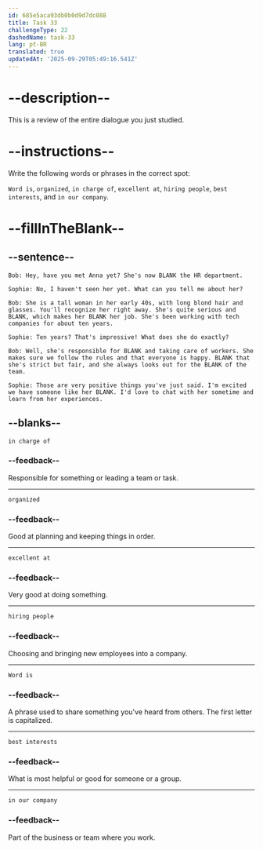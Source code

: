```yaml
---
id: 685e5aca93db0b0d9d7dc088
title: Task 33
challengeType: 22
dashedName: task-33
lang: pt-BR
translated: true
updatedAt: '2025-09-29T05:49:16.541Z'
---
```


<!-- REVIEW -->

# --description--

This is a review of the entire dialogue you just studied.

# --instructions--

Write the following words or phrases in the correct spot:

`Word is`, `organized`, `in charge of`, `excellent at`, `hiring people`, `best interests`, and `in our company`.

# --fillInTheBlank--

## --sentence--

`Bob: Hey, have you met Anna yet? She's now BLANK the HR department.`

`Sophie: No, I haven't seen her yet. What can you tell me about her?`

`Bob: She is a tall woman in her early 40s, with long blond hair and glasses. You'll recognize her right away. She's quite serious and BLANK, which makes her BLANK her job. She's been working with tech companies for about ten years.`

`Sophie: Ten years? That's impressive! What does she do exactly?`

`Bob: Well, she's responsible for BLANK and taking care of workers. She makes sure we follow the rules and that everyone is happy. BLANK that she's strict but fair, and she always looks out for the BLANK of the team.`

`Sophie: Those are very positive things you've just said. I'm excited we have someone like her BLANK. I'd love to chat with her sometime and learn from her experiences.`

## --blanks--

`in charge of`

### --feedback--

Responsible for something or leading a team or task.

---

`organized`

### --feedback--

Good at planning and keeping things in order.

---

`excellent at`

### --feedback--

Very good at doing something.

---

`hiring people`

### --feedback--

Choosing and bringing new employees into a company.

---

`Word is`

### --feedback--

A phrase used to share something you've heard from others. The first letter is capitalized.

---

`best interests`

### --feedback--

What is most helpful or good for someone or a group.

---

`in our company`

### --feedback--

Part of the business or team where you work.
